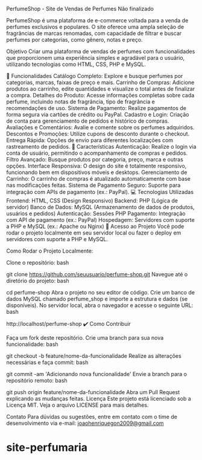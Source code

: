 PerfumeShop - Site de Vendas de Perfumes Não finalizado


PerfumeShop é uma plataforma de e-commerce voltada para a venda de perfumes exclusivos e populares. O site oferece uma ampla seleção de fragrâncias de marcas renomadas, com capacidade de filtrar e buscar perfumes por categorias, como gênero, notas e preço.

Objetivo
Criar uma plataforma de vendas de perfumes com funcionalidades que proporcionem uma experiência simples e agradável para o usuário, utilizando tecnologias como HTML, CSS, PHP e MySQL.

:hammer: Funcionalidades
Catálogo Completo: Explore e busque perfumes por categorias, marcas, faixas de preço e mais.
Carrinho de Compras: Adicione produtos ao carrinho, edite quantidades e visualize o total antes de finalizar a compra.
Detalhes do Produto: Acesse informações completas sobre cada perfume, incluindo notas de fragrância, tipo de fragrância e recomendações de uso.
Sistema de Pagamento: Realize pagamentos de forma segura via cartões de crédito ou PayPal.
Cadastro e Login: Criação de conta para gerenciamento de pedidos e histórico de compras.
Avaliações e Comentários: Avalie e comente sobre os perfumes adquiridos.
Descontos e Promoções: Utilize cupons de desconto durante o checkout.
Entrega Rápida: Opções de envio para diferentes localizações com rastreamento de pedidos.
:scroll: Características
Autenticação: Realize o login via conta de usuário, permitindo o acompanhamento de compras e pedidos.
Filtro Avançado: Busque produtos por categoria, preço, marca e outras opções.
Interface Responsiva: O design do site é totalmente responsivo, funcionando bem em dispositivos móveis e desktops.
Gerenciamento de Carrinho: O carrinho de compras é atualizado automaticamente com base nas modificações feitas.
Sistema de Pagamento Seguro: Suporte para integração com APIs de pagamento (ex.: PayPal).
💻 Tecnologias Utilizadas
Frontend: HTML, CSS (Design Responsivo)
Backend: PHP (Lógica de servidor)
Banco de Dados: MySQL (Armazenamento de dados de produtos, usuários e pedidos)
Autenticação: Sessões PHP
Pagamento: Integração com API de pagamento (ex.: PayPal)
Hospedagem: Servidores com suporte a PHP e MySQL (ex.: Apache ou Nginx)
📁 Acesso ao Projeto
Você pode rodar o projeto localmente em seu servidor local ou fazer o deploy em servidores com suporte a PHP e MySQL.

Como Rodar o Projeto Localmente:

Clone o repositório:
bash

git clone https://github.com/seuusuario/perfume-shop.git
Navegue até o diretório do projeto:
bash

cd perfume-shop
Abra o projeto no seu editor de código.
Crie um banco de dados MySQL chamado perfume_shop e importe a estrutura e dados (se disponíveis).
No servidor local, abra o navegador e acesse o seguinte URL:
bash

http://localhost/perfume-shop
✔️ Como Contribuir

Faça um fork deste repositório.
Crie uma branch para sua nova funcionalidade:
bash

git checkout -b feature/nome-da-funcionalidade
Realize as alterações necessárias e faça commit:
bash

git commit -am 'Adicionando nova funcionalidade'
Envie a branch para o repositório remoto:
bash

git push origin feature/nome-da-funcionalidade
Abra um Pull Request explicando as mudanças feitas.
Licença
Este projeto está licenciado sob a Licença MIT. Veja o arquivo LICENSE para mais detalhes.

Contato
Para dúvidas ou sugestões, entre em contato com o time de desenvolvimento via e-mail: joaohenriquegon2009@gmail.com

# site-perfumaria
